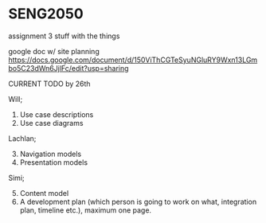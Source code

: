 # SENG2050
assignment 3 stuff with the things


google doc w/ site planning
https://docs.google.com/document/d/150ViThCGTeSyuNGluRY9Wxn13LGmbo5C23dWn6JjlFc/edit?usp=sharing

CURRENT TODO by 26th

Will;

1. Use case descriptions
2. Use case diagrams

Lachlan;

3. Navigation models
4. Presentation models

Simi;

5. Content model
6. A development plan (which person is going to work on what, integration plan, timeline etc.),
maximum one page.

